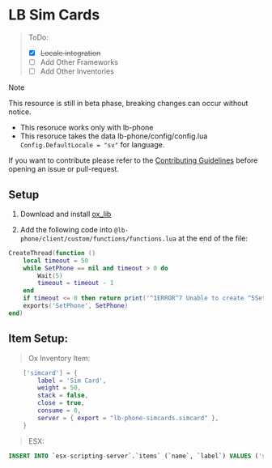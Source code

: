 # LB Sim Cards

> ToDo:
> - [x] ~~Locale integration~~
> - [ ] Add Other Frameworks
> - [ ] Add Other Inventories

> [!NOTE]
> This resource is still in beta phase, breaking changes can occur without notice.
> - This resoruce works only with lb-phone
> - This resoruce takes the data lb-phone/config/config.lua ```Config.DefaultLocale = "sv"``` for language.

If you want to contribute please refer to the [Contributing Guidelines](https://github.com/Maximus7474/lb-phone-simcards/blob/main/CONTRIBUTING.md) before opening an issue or pull-request.

## Setup

1. Download and install [ox_lib](https://github.com/overextended/ox_lib/releases)

2. Add the following code into `@lb-phone/client/custom/functions/functions.lua` at the end of the file:
```lua
CreateThread(function ()
    local timeout = 50
    while SetPhone == nil and timeout > 0 do
        Wait(5)
        timeout = timeout - 1
    end
    if timeout <= 0 then return print('^1ERROR^7 Unable to create ^5SetPhone^7 export') end
    exports('SetPhone', SetPhone)
end)
```

## Item Setup:
> Ox Inventory Item:
```lua
    ['simcard'] = {
        label = 'Sim Card',
        weight = 50,
        stack = false,
        close = true,
        consume = 0,
        server = { export = "lb-phone-simcards.simcard" },
    }
```
> ESX:
```sql
INSERT INTO `esx-scripting-server`.`items` (`name`, `label`) VALUES ('simcard', 'Sim Card');
```

